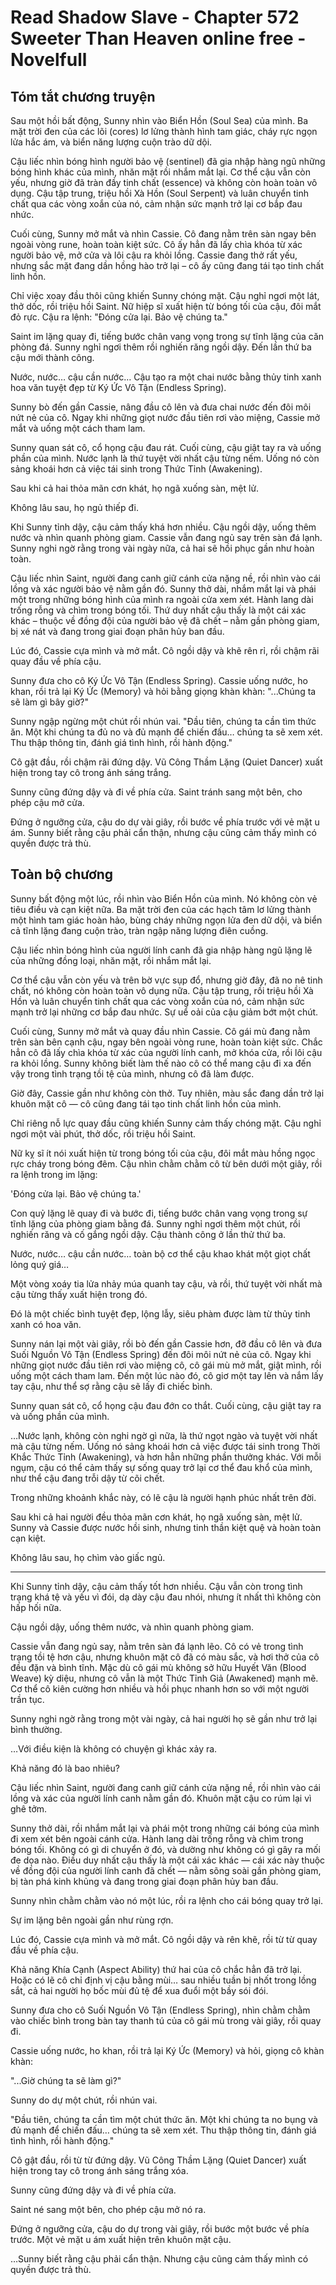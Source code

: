 # Read Shadow Slave - Chapter 572 Sweeter Than Heaven online free - Novelfull

## Tóm tắt chương truyện

Sau một hồi bất động, Sunny nhìn vào Biển Hồn (Soul Sea) của mình. Ba mặt trời đen của các lõi (cores) lơ lửng thành hình tam giác, cháy rực ngọn lửa hắc ám, và biển năng lượng cuộn trào dữ dội.

Cậu liếc nhìn bóng hình người bảo vệ (sentinel) đã gia nhập hàng ngũ những bóng hình khác của mình, nhăn mặt rồi nhắm mắt lại. Cơ thể cậu vẫn còn yếu, nhưng giờ đã tràn đầy tinh chất (essence) và không còn hoàn toàn vô dụng. Cậu tập trung, triệu hồi Xà Hồn (Soul Serpent) và luân chuyển tinh chất qua các vòng xoắn của nó, cảm nhận sức mạnh trở lại cơ bắp đau nhức.

Cuối cùng, Sunny mở mắt và nhìn Cassie. Cô đang nằm trên sàn ngay bên ngoài vòng rune, hoàn toàn kiệt sức. Cô ấy hẳn đã lấy chìa khóa từ xác người bảo vệ, mở cửa và lôi cậu ra khỏi lồng. Cassie đang thở rất yếu, nhưng sắc mặt đang dần hồng hào trở lại – cô ấy cũng đang tái tạo tinh chất linh hồn.

Chỉ việc xoay đầu thôi cũng khiến Sunny chóng mặt. Cậu nghỉ ngơi một lát, thở dốc, rồi triệu hồi Saint. Nữ hiệp sĩ xuất hiện từ bóng tối của cậu, đôi mắt đỏ rực. Cậu ra lệnh: "Đóng cửa lại. Bảo vệ chúng ta."

Saint im lặng quay đi, tiếng bước chân vang vọng trong sự tĩnh lặng của căn phòng đá. Sunny nghỉ ngơi thêm rồi nghiến răng ngồi dậy. Đến lần thứ ba cậu mới thành công.

Nước, nước… cậu cần nước… Cậu tạo ra một chai nước bằng thủy tinh xanh hoa văn tuyệt đẹp từ Ký Ức Vô Tận (Endless Spring).

Sunny bò đến gần Cassie, nâng đầu cô lên và đưa chai nước đến đôi môi nứt nẻ của cô. Ngay khi những giọt nước đầu tiên rơi vào miệng, Cassie mở mắt và uống một cách tham lam.

Sunny quan sát cô, cổ họng cậu đau rát. Cuối cùng, cậu giật tay ra và uống phần của mình. Nước lạnh là thứ tuyệt vời nhất cậu từng nếm. Uống nó còn sảng khoái hơn cả việc tái sinh trong Thức Tỉnh (Awakening).

Sau khi cả hai thỏa mãn cơn khát, họ ngã xuống sàn, mệt lử.

Không lâu sau, họ ngủ thiếp đi.

Khi Sunny tỉnh dậy, cậu cảm thấy khá hơn nhiều. Cậu ngồi dậy, uống thêm nước và nhìn quanh phòng giam. Cassie vẫn đang ngủ say trên sàn đá lạnh. Sunny nghi ngờ rằng trong vài ngày nữa, cả hai sẽ hồi phục gần như hoàn toàn.

Cậu liếc nhìn Saint, người đang canh giữ cánh cửa nặng nề, rồi nhìn vào cái lồng và xác người bảo vệ nằm gần đó. Sunny thở dài, nhắm mắt lại và phái một trong những bóng hình của mình ra ngoài cửa xem xét. Hành lang dài trống rỗng và chìm trong bóng tối. Thứ duy nhất cậu thấy là một cái xác khác – thuộc về đồng đội của người bảo vệ đã chết – nằm gần phòng giam, bị xé nát và đang trong giai đoạn phân hủy ban đầu.

Lúc đó, Cassie cựa mình và mở mắt. Cô ngồi dậy và khẽ rên rỉ, rồi chậm rãi quay đầu về phía cậu.

Sunny đưa cho cô Ký Ức Vô Tận (Endless Spring). Cassie uống nước, ho khan, rồi trả lại Ký Ức (Memory) và hỏi bằng giọng khàn khàn: "...Chúng ta sẽ làm gì bây giờ?"

Sunny ngập ngừng một chút rồi nhún vai. "Đầu tiên, chúng ta cần tìm thức ăn. Một khi chúng ta đủ no và đủ mạnh để chiến đấu… chúng ta sẽ xem xét. Thu thập thông tin, đánh giá tình hình, rồi hành động."

Cô gật đầu, rồi chậm rãi đứng dậy. Vũ Công Thầm Lặng (Quiet Dancer) xuất hiện trong tay cô trong ánh sáng trắng.

Sunny cũng đứng dậy và đi về phía cửa. Saint tránh sang một bên, cho phép cậu mở cửa.

Đứng ở ngưỡng cửa, cậu do dự vài giây, rồi bước về phía trước với vẻ mặt u ám. Sunny biết rằng cậu phải cẩn thận, nhưng cậu cũng cảm thấy mình có quyền được trả thù.

## Toàn bộ chương

Sunny bất động một lúc, rồi nhìn vào Biển Hồn của mình. Nó không còn vẻ tiêu điều và cạn kiệt nữa. Ba mặt trời đen của các hạch tâm lơ lửng thành một hình tam giác hoàn hảo, bùng cháy những ngọn lửa đen dữ dội, và biển cả tĩnh lặng đang cuộn trào, tràn ngập năng lượng điên cuồng.

Cậu liếc nhìn bóng hình của người lính canh đã gia nhập hàng ngũ lặng lẽ của những đồng loại, nhăn mặt, rồi nhắm mắt lại.

Cơ thể cậu vẫn còn yếu và trên bờ vực sụp đổ, nhưng giờ đây, đã no nê tinh chất, nó không còn hoàn toàn vô dụng nữa. Cậu tập trung, rồi triệu hồi Xà Hồn và luân chuyển tinh chất qua các vòng xoắn của nó, cảm nhận sức mạnh trở lại những cơ bắp đau nhức. Sự uể oải của cậu giảm bớt một chút.

Cuối cùng, Sunny mở mắt và quay đầu nhìn Cassie. Cô gái mù đang nằm trên sàn bên cạnh cậu, ngay bên ngoài vòng rune, hoàn toàn kiệt sức. Chắc hẳn cô đã lấy chìa khóa từ xác của người lính canh, mở khóa cửa, rồi lôi cậu ra khỏi lồng. Sunny không biết làm thế nào cô có thể mang cậu đi xa đến vậy trong tình trạng tồi tệ của mình, nhưng cô đã làm được.

Giờ đây, Cassie gần như không còn thở. Tuy nhiên, màu sắc đang dần trở lại khuôn mặt cô — cô cũng đang tái tạo tinh chất linh hồn của mình.

Chỉ riêng nỗ lực quay đầu cũng khiến Sunny cảm thấy chóng mặt. Cậu nghỉ ngơi một vài phút, thở dốc, rồi triệu hồi Saint.

Nữ kỵ sĩ ít nói xuất hiện từ trong bóng tối của cậu, đôi mắt màu hồng ngọc rực cháy trong bóng đêm. Cậu nhìn chằm chằm cô từ bên dưới một giây, rồi ra lệnh trong im lặng:

'Đóng cửa lại. Bảo vệ chúng ta.'

Con quỷ lặng lẽ quay đi và bước đi, tiếng bước chân vang vọng trong sự tĩnh lặng của phòng giam bằng đá. Sunny nghỉ ngơi thêm một chút, rồi nghiến răng và cố gắng ngồi dậy. Cậu thành công ở lần thử thứ ba.

Nước, nước… cậu cần nước… toàn bộ cơ thể cậu khao khát một giọt chất lỏng quý giá…

Một vòng xoáy tia lửa nhảy múa quanh tay cậu, và rồi, thứ tuyệt vời nhất mà cậu từng thấy xuất hiện trong đó.

Đó là một chiếc bình tuyệt đẹp, lộng lẫy, siêu phàm được làm từ thủy tinh xanh có hoa văn.

Sunny nán lại một vài giây, rồi bò đến gần Cassie hơn, đỡ đầu cô lên và đưa Suối Nguồn Vô Tận (Endless Spring) đến đôi môi nứt nẻ của cô. Ngay khi những giọt nước đầu tiên rơi vào miệng cô, cô gái mù mở mắt, giật mình, rồi uống một cách tham lam. Đến một lúc nào đó, cô giơ một tay lên và nắm lấy tay cậu, như thể sợ rằng cậu sẽ lấy đi chiếc bình.

Sunny quan sát cô, cổ họng cậu đau đớn co thắt. Cuối cùng, cậu giật tay ra và uống phần của mình.

…Nước lạnh, không còn nghi ngờ gì nữa, là thứ ngọt ngào và tuyệt vời nhất mà cậu từng nếm. Uống nó sảng khoái hơn cả việc được tái sinh trong Thời Khắc Thức Tỉnh (Awakening), và hơn hẳn những phần thưởng khác. Với mỗi ngụm, cậu có thể cảm thấy sự sống quay trở lại cơ thể đau khổ của mình, như thể cậu đang trỗi dậy từ cõi chết.

Trong những khoảnh khắc này, có lẽ cậu là người hạnh phúc nhất trên đời.

Sau khi cả hai người đều thỏa mãn cơn khát, họ ngã xuống sàn, mệt lử. Sunny và Cassie được nước hồi sinh, nhưng tinh thần kiệt quệ và hoàn toàn cạn kiệt.

Không lâu sau, họ chìm vào giấc ngủ.

***

Khi Sunny tỉnh dậy, cậu cảm thấy tốt hơn nhiều. Cậu vẫn còn trong tình trạng khá tệ và yếu vì đói, dạ dày cậu đau nhói, nhưng ít nhất thì không còn hấp hối nữa.

Cậu ngồi dậy, uống thêm nước, và nhìn quanh phòng giam.

Cassie vẫn đang ngủ say, nằm trên sàn đá lạnh lẽo. Cô có vẻ trong tình trạng tồi tệ hơn cậu, nhưng khuôn mặt cô đã có màu sắc, và hơi thở của cô đều đặn và bình tĩnh. Mặc dù cô gái mù không sở hữu Huyết Văn (Blood Weave) kỳ diệu, nhưng cô vẫn là một Thức Tỉnh Giả (Awakened) mạnh mẽ. Cơ thể cô kiên cường hơn nhiều và hồi phục nhanh hơn so với một người trần tục.

Sunny nghi ngờ rằng trong một vài ngày, cả hai người họ sẽ gần như trở lại bình thường.

…Với điều kiện là không có chuyện gì khác xảy ra.

Khả năng đó là bao nhiêu?

Cậu liếc nhìn Saint, người đang canh giữ cánh cửa nặng nề, rồi nhìn vào cái lồng và xác của người lính canh nằm gần đó. Khuôn mặt cậu co rúm lại vì ghê tởm.

Sunny thở dài, rồi nhắm mắt lại và phái một trong những cái bóng của mình đi xem xét bên ngoài cánh cửa. Hành lang dài trống rỗng và chìm trong bóng tối. Không có gì di chuyển ở đó, và dường như không có gì gây ra mối đe dọa nào. Điều duy nhất cậu thấy là một cái xác khác — cái xác này thuộc về đồng đội của người lính canh đã chết — nằm sõng soài gần phòng giam, bị tàn phá kinh khủng và đang trong giai đoạn phân hủy ban đầu.

Sunny nhìn chằm chằm vào nó một lúc, rồi ra lệnh cho cái bóng quay trở lại.

Sự im lặng bên ngoài gần như rùng rợn.

Lúc đó, Cassie cựa mình và mở mắt. Cô ngồi dậy và rên khẽ, rồi từ từ quay đầu về phía cậu.

Khả năng Khía Cạnh (Aspect Ability) thứ hai của cô chắc hẳn đã trở lại. Hoặc có lẽ cô chỉ định vị cậu bằng mùi… sau nhiều tuần bị nhốt trong lồng sắt, cả hai người họ bốc mùi đủ tệ để xua đuổi một bầy sói đói.

Sunny đưa cho cô Suối Nguồn Vô Tận (Endless Spring), nhìn chằm chằm vào chiếc bình trong bàn tay thanh tú của cô gái mù trong vài giây, rồi quay đi.

Cassie uống nước, ho khan, rồi trả lại Ký Ức (Memory) và hỏi, giọng cô khàn khàn:

"...Giờ chúng ta sẽ làm gì?"

Sunny do dự một chút, rồi nhún vai.

"Đầu tiên, chúng ta cần tìm một chút thức ăn. Một khi chúng ta no bụng và đủ mạnh để chiến đấu… chúng ta sẽ xem xét. Thu thập thông tin, đánh giá tình hình, rồi hành động."

Cô gật đầu, rồi từ từ đứng dậy. Vũ Công Thầm Lặng (Quiet Dancer) xuất hiện trong tay cô trong ánh sáng trắng xóa.

Sunny cũng đứng dậy và đi về phía cửa.

Saint né sang một bên, cho phép cậu mở nó ra.

Đứng ở ngưỡng cửa, cậu do dự trong vài giây, rồi bước một bước về phía trước. Một vẻ mặt u ám xuất hiện trên khuôn mặt cậu.

…Sunny biết rằng cậu phải cẩn thận. Nhưng cậu cũng cảm thấy mình có quyền được trả thù.